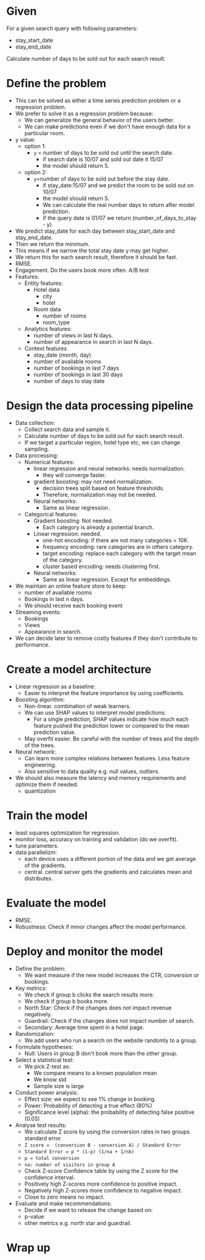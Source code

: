 # Given
For a given search query with following parameters:
- stay_start_date
- stay_end_date

Calculate number of days to be sold out for each search result.

# Define the problem
- This can be solved as either a time series prediction problem or a regression problem.
- We prefer to solve it as a regression problem because:
  - We can generalize the general behavior of the users better.
  - We can make predictions even if we don't have enough data for a particular room.
- y value:
  - option 1:
    - `y` = number of days to be sold out until the search date.
      - if search date is 10/07 and sold out date it 15/07
      - the model should return 5.
  - option 2:
    - `y`=number of days to be sold out before the stay date.
      - if stay_date:15/07 and we predict the room to be sold out on 10/07
      - the model should return 5.
      - We can calculate the real number days to return after model prediction.
      - if the query date is 01/07 we return (number_of_days_to_stay - y)
- We predict stay_date for each day between stay_start_date and stay_end_date.
- Then we return the minimum.
- This means if we narrow the total stay date y may get higher.
- We return this for each search result, therefore it should be fast.
- RMSE.
- Engagement. Do the users book more often. A/B test
- Features:
  - Entity features:
    - Hotel data
      - city
      - hotel
    - Room data
      - number of rooms
      - room_type
  - Analytics features:
    - number of views in last N days.
    - number of appearance in search in last N days. 
  - Context features
    - stay_date (month, day)
    - number of available rooms
    - number of bookings in last 7 days
    - number of bookings in last 30 days
    - number of days to stay date
# Design the data processing pipeline
- Data collection:
  - Collect search data and sample it.
  - Calculate number of days to be sold out for each search result.
  - If we target a particular region, hotel type etc, we can change sampling.
- Data processing:
  - Numerical features:
    - linear regression and neural networks: needs normalization.
      - they will converge faster.
    - gradient boosting: may not need normalization. 
      - decision trees split based on feature thresholds.
      - Therefore, normalization may not be needed.
    - Neural networks:
      - Same as linear regression.
  - Categorical features:
    - Gradient boosting: Not needed.
      - Each category is already a potential branch.
    - Linear regression: needed.
      - one-hot encoding: if there are not many categories < 10K.
      - frequency encoding: rare categories are in others category.
      - target encoding: replace each category with the target mean of the category.
      - cluster based encoding: needs clustering first.
    - Neural networks:
      - Same as linear regression. Except for embeddings.
- We maintain an online feature store to keep:
  - number of available rooms
  - Bookings in last n days.
  - We should receive each booking event
- Streaming events:
  - Bookings
  - Views
  - Appearance in search.
- We can decide later to remove costly features if they don't contribute to performance.
# Create a model architecture
- Linear regression as a baseline:
  - Easier to interpret the feature importance by using coefficients.
- Boosting algorithm:
  - Non-linear. combination of weak learners.
  - We can use SHAP values to interpret model predictions:
    - For a single prediction, SHAP values indicate how much each feature pushed
    the prediction lower or compared to the mean prediction value.
  - May overfit easier. Be careful with the number of trees and the depth of the trees.
- Neural network:
  - Can learn more complex relations between features. Less feature engineering.
  - Also sensitive to data quality e.g. null values, outliers.
- We should also measure the latency and memory requirements and optimize them if needed:
  - quantization
# Train the model
- least squares optimization for regression.
- monitor loss, accuracy on training and validation (do we overfit).
- tune parameters.
- data parallelizm:
  - each device uses a different portion of the data and we get average of the gradients.
  - central. central server gets the gradients and calculates mean and distributes.
# Evaluate the model 
- RMSE.
- Robustness: Check if minor changes affect the model performance.
# Deploy and monitor the model
- Define the problem:
  - We want measure if the new model increases the CTR, conversion or bookings.
- Key metrics:
  - We check if group b clicks the search results more.
  - We check if group b books more.
  - North Star: Check if the changes does not impact revenue negatively.
  - Guardrail: Check if the changes does not impact number of search.
  - Secondary: Average time spent in a hotel page. 
- Randomization:
  - We add users who run a search on the website randomly to a group.
- Formulate hypotheses:
  - Null: Users in group B don't book more than the other group.
- Select a statistical test:
  - We pick Z-test as:
    - We compare means to a known population mean
    - We know std
    - Sample size is large
- Conduct power analysis:
  - Effect size: we expect to see 1% change in booking.
  - Power: Probability of detecting a true effect (80%)
  - Significance level (alpha): the probability of detecting  false positive (0.05)
- Analyse test results:
  - We calculate Z score by using the conversion rates in two groups standard error.
  - `Z score =  (conversion B - conversion A) / Standard Error`
  - `Standard Error = p * (1-p) (1/na + 1/nb)`
  - `p = total conversion`
  - `na: number of visitors in group A`
  - Check Z-score Confidence table by using the Z score for the confidence interval.
  - Positively high Z-scores more confidence to positive impact.
  - Negatively high Z-scores more confidence to negative impact.
  - Close to zero means no impact.
- Evaluate and make recommendations:
  - Decide if we want to release the change based on:
  - p-value
  - other metrics e.g. north star and guardrail.

# Wrap up 
